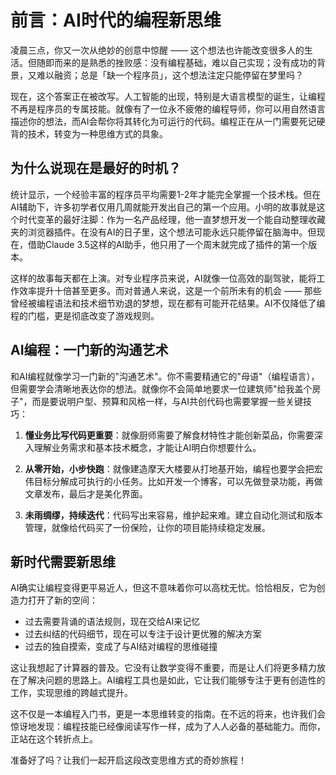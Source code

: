 # 前言：AI时代的编程新思维

凌晨三点，你又一次从绝妙的创意中惊醒 —— 这个想法也许能改变很多人的生活。但随即而来的是熟悉的挫败感：没有编程基础，难以自己实现；没有成功的背景，又难以融资；总是「缺一个程序员」，这个想法注定只能停留在梦里吗？

现在，这个答案正在被改写。人工智能的出现，特别是大语言模型的诞生，让编程不再是程序员的专属技能。就像有了一位永不疲倦的编程导师，你可以用自然语言描述你的想法，而AI会帮你将其转化为可运行的代码。编程正在从一门需要死记硬背的技术，转变为一种思维方式的具象。

## 为什么说现在是最好的时机？

统计显示，一个经验丰富的程序员平均需要1-2年才能完全掌握一个技术栈。但在AI辅助下，许多初学者仅用几周就能开发出自己的第一个应用。小明的故事就是这个时代变革的最好注脚：作为一名产品经理，他一直梦想开发一个能自动整理收藏夹的浏览器插件。在没有AI的日子里，这个想法可能永远只能停留在脑海中。但现在，借助Claude 3.5这样的AI助手，他只用了一个周末就完成了插件的第一个版本。

这样的故事每天都在上演。对专业程序员来说，AI就像一位高效的副驾驶，能将工作效率提升十倍甚至更多。而对普通人来说，这是一个前所未有的机会 —— 那些曾经被编程语法和技术细节劝退的梦想，现在都有可能开花结果。AI不仅降低了编程的门槛，更是彻底改变了游戏规则。

## AI编程：一门新的沟通艺术

和AI编程就像学习一门新的"沟通艺术"。你不需要精通它的"母语"（编程语言），但需要学会清晰地表达你的想法。就像你不会简单地要求一位建筑师"给我盖个房子"，而是要说明户型、预算和风格一样，与AI共创代码也需要掌握一些关键技巧：

1. **懂业务比写代码更重要**：就像厨师需要了解食材特性才能创新菜品，你需要深入理解业务需求和基本技术概念，才能让AI明白你想要什么。

2. **从零开始，小步快跑**：就像建造摩天大楼要从打地基开始，编程也要学会把宏伟目标分解成可执行的小任务。比如开发一个博客，可以先做登录功能，再做文章发布，最后才是美化界面。

3. **未雨绸缪，持续迭代**：代码写出来容易，维护起来难。建立自动化测试和版本管理，就像给代码买了一份保险，让你的项目能持续稳定发展。

## 新时代需要新思维

AI确实让编程变得更平易近人，但这不意味着你可以高枕无忧。恰恰相反，它为创造力打开了新的空间：

- 过去需要背诵的语法规则，现在交给AI来记忆
- 过去纠结的代码细节，现在可以专注于设计更优雅的解决方案
- 过去的独自摸索，变成了与AI结对编程的思维碰撞

这让我想起了计算器的普及。它没有让数学变得不重要，而是让人们将更多精力放在了解决问题的思路上。AI编程工具也是如此，它让我们能够专注于更有创造性的工作，实现思维的跨越式提升。

这不仅是一本编程入门书，更是一本思维转变的指南。在不远的将来，也许我们会惊讶地发现：编程技能已经像阅读写作一样，成为了人人必备的基础能力。而你，正站在这个转折点上。

准备好了吗？让我们一起开启这段改变思维方式的奇妙旅程！